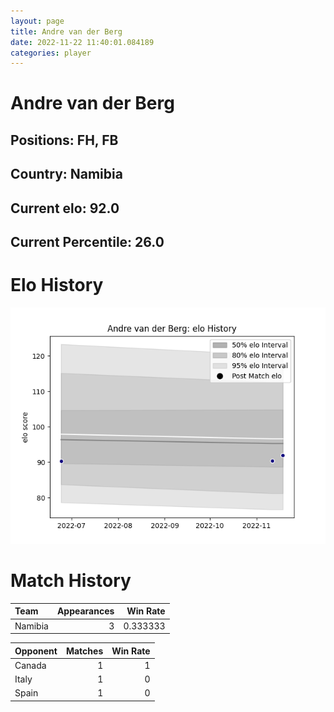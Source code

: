 ```yaml
---  
layout: page  
title: Andre van der Berg  
date: 2022-11-22 11:40:01.084189  
categories: player  
---
```

# Andre van der Berg

## Positions: FH, FB

## Country: Namibia

## Current elo: 92.0

## Current Percentile: 26.0

# Elo History


![elo history](history_AndrevanderBerg.png)
# Match History


| Team    |   Appearances |   Win Rate |
|:--------|--------------:|-----------:|
| Namibia |             3 |   0.333333 |

| Opponent   |   Matches |   Win Rate |
|:-----------|----------:|-----------:|
| Canada     |         1 |          1 |
| Italy      |         1 |          0 |
| Spain      |         1 |          0 |